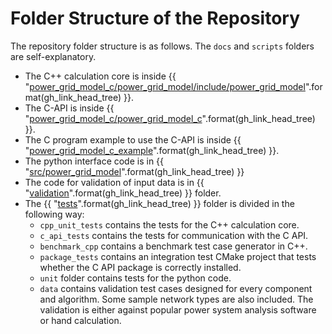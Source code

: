 <!--
SPDX-FileCopyrightText: 2022 Contributors to the Power Grid Model project <dynamic.grid.calculation@alliander.com>

SPDX-License-Identifier: MPL-2.0
-->


# Folder Structure of the Repository

The repository folder structure is as follows. The `docs` and `scripts` folders are self-explanatory.

- The C++ calculation core is inside {{ "[power_grid_model_c/power_grid_model/include/power_grid_model]({}/power_grid_model_c/power_grid_model/include/power_grid_model)".format(gh_link_head_tree) }}.
- The C-API is inside {{ "[power_grid_model_c/power_grid_model_c]({}/power_grid_model_c/power_grid_model_c)".format(gh_link_head_tree) }}.
- The C program example to use the C-API is inside {{ "[power_grid_model_c_example]({}/power_grid_model_c_example)".format(gh_link_head_tree) }}.
- The python interface code is in {{ "[src/power_grid_model]({}/src/power_grid_model)".format(gh_link_head_tree) }}
- The code for validation of input data is in {{ "[validation]({}/src/power_grid_model/validation)".format(gh_link_head_tree) }} folder.
- The {{ "[tests]({}/tests)".format(gh_link_head_tree) }} folder is divided in the following way:
  - `cpp_unit_tests` contains the tests for the C++ calculation core.
  - `c_api_tests` contains the tests for communication with the C API.
  - `benchmark_cpp` contains a benchmark test case generator in C++.
  - `package_tests` contains an integration test CMake project that tests whether the C API package is correctly installed.
  - `unit` folder contains tests for the python code.
  - `data` contains validation test cases designed for every component and algorithm. Some sample network types are also included. 
  The validation is either against popular power system analysis software or hand calculation.
